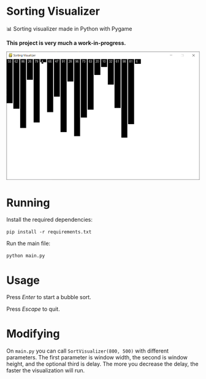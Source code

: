 # Sorting Visualizer
📊 Sorting visualizer made in Python with Pygame

**This project is very much a work-in-progress.**

![](demo.gif)

# Running
Install the required dependencies:

`pip install -r requirements.txt`

Run the main file:

`python main.py`

# Usage
Press *Enter* to start a bubble sort.

Press *Escape* to quit.

# Modifying
On `main.py` you can call `SortVisualizer(800, 500)` with different parameters.
The first parameter is window width, the second is window height, and the optional third is delay.
The more you decrease the delay, the faster the visualization will run.
